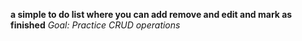 **a simple to do list where you can add remove and edit and mark as finished**
                                                         *Goal: Practice CRUD operations*
